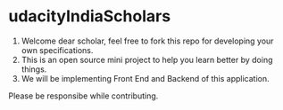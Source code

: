 # udacityIndiaScholars

1. Welcome dear scholar, feel free to fork this repo for developing your own specifications.
2. This is an open source mini project to help you learn better by doing things.
3. We will be implementing Front End and Backend of this application.

Please be responsibe while contributing. 
